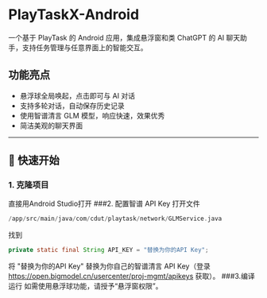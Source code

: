 # PlayTaskX-Android
一个基于 PlayTask 的 Android 应用，集成悬浮窗和类 ChatGPT 的 AI 聊天助手，支持任务管理与任意界面上的智能交互。
## 功能亮点

- 悬浮球全局唤起，点击即可与 AI 对话
- 支持多轮对话，自动保存历史记录
- 使用智谱清言 GLM 模型，响应快速，效果优秀
- 简洁美观的聊天界面

---
## 🚀 快速开始

### 1. 克隆项目
直接用Android Studio打开
###2. 配置智谱 API Key
打开文件
```swift
/app/src/main/java/com/cdut/playtask/network/GLMService.java
```
找到
```Java
private static final String API_KEY = "替换为你的API Key";
```
将 "替换为你的API Key" 替换为你自己的智谱清言 API Key（登录 https://open.bigmodel.cn/usercenter/proj-mgmt/apikeys 获取）。
###3.编译运行
如需使用悬浮球功能，请授予“悬浮窗权限”。


